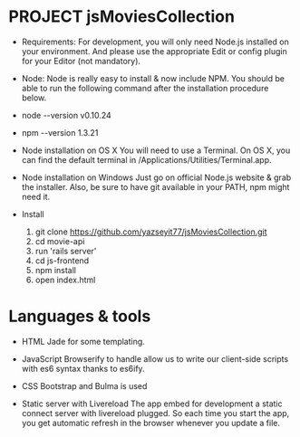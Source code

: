 # PROJECT jsMoviesCollection

- Requirements:
  For development, you will only need Node.js installed on your environment. And please use the appropriate Edit or config plugin for your Editor (not mandatory).

- Node:
  Node is really easy to install & now include NPM. You should be able to run the following command after the installation procedure below.

- node --version
  v0.10.24

- npm --version
  1.3.21

- Node installation on OS X
  You will need to use a Terminal. On OS X, you can find the default terminal in /Applications/Utilities/Terminal.app.

- Node installation on Windows
  Just go on official Node.js website & grab the installer. Also, be sure to have git available in your PATH, npm might need it.

- Install
  1. git clone https://github.com/yazseyit77/jsMoviesCollection.git
  2. cd movie-api
  3. run 'rails server'
  4. cd js-frontend
  5. npm install
  6. open index.html

# Languages & tools

- HTML
  Jade for some templating.
- JavaScript
  Browserify to handle allow us to write our client-side scripts with es6 syntax thanks to es6ify.
- CSS
  Bootstrap and Bulma is used

- Static server with Livereload
  The app embed for development a static connect server with livereload plugged. So each time you start the app, you get automatic refresh in the browser whenever you update a file.
